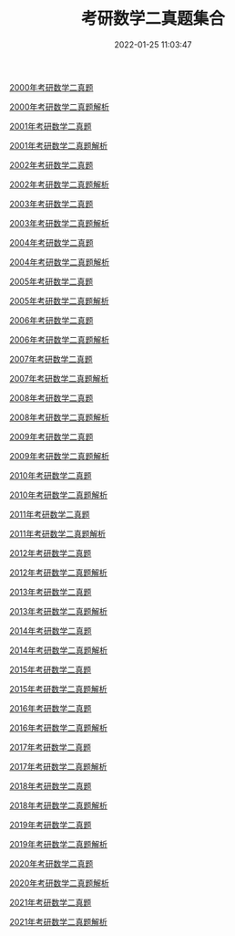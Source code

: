 ﻿---
layout: post
title: 考研数学二真题集合
date: 2022-01-25 11:03:47
tags: [考研]
---
[2000年考研数学二真题](http://blogfs.bybyte.cn/web/viewer.html?file=2000考研数学二真题.pdf)

[2000年考研数学二真题解析](http://blogfs.bybyte.cn/web/viewer.html?file=2000年数二真题答案速查.pdf)

[2001年考研数学二真题](http://blogfs.bybyte.cn/web/viewer.html?file=2001考研数学二真题.pdf)

[2001年考研数学二真题解析](http://blogfs.bybyte.cn/web/viewer.html?file=2001年数二真题答案速查.pdf)

[2002年考研数学二真题](http://blogfs.bybyte.cn/web/viewer.html?file=2002考研数学二真题.pdf)

[2002年考研数学二真题解析](http://blogfs.bybyte.cn/web/viewer.html?file=2002年数二真题答案速查.pdf)

[2003年考研数学二真题](http://blogfs.bybyte.cn/web/viewer.html?file=2003考研数学二真题.pdf)

[2003年考研数学二真题解析](http://blogfs.bybyte.cn/web/viewer.html?file=2003年数二真题答案速查.pdf)

[2004年考研数学二真题](http://blogfs.bybyte.cn/web/viewer.html?file=2004考研数学二真题.pdf)

[2004年考研数学二真题解析](http://blogfs.bybyte.cn/web/viewer.html?file=2004年数二真题答案速查.pdf)

[2005年考研数学二真题](http://blogfs.bybyte.cn/web/viewer.html?file=2005考研数学二真题.pdf)

[2005年考研数学二真题解析](http://blogfs.bybyte.cn/web/viewer.html?file=2005年数二真题答案速查.pdf)

[2006年考研数学二真题](http://blogfs.bybyte.cn/web/viewer.html?file=2006考研数学二真题.pdf)

[2006年考研数学二真题解析](http://blogfs.bybyte.cn/web/viewer.html?file=2006年数二真题答案速查.pdf)

[2007年考研数学二真题](http://blogfs.bybyte.cn/web/viewer.html?file=2007考研数学二真题.pdf)

[2007年考研数学二真题解析](http://blogfs.bybyte.cn/web/viewer.html?file=2007年数二真题答案速查.pdf)

[2008年考研数学二真题](http://blogfs.bybyte.cn/web/viewer.html?file=2008考研数学二真题.pdf)

[2008年考研数学二真题解析](http://blogfs.bybyte.cn/web/viewer.html?file=2008年数二真题答案速查.pdf)

[2009年考研数学二真题](http://blogfs.bybyte.cn/web/viewer.html?file=2009考研数学二真题.pdf)

[2009年考研数学二真题解析](http://blogfs.bybyte.cn/web/viewer.html?file=2009年数二真题答案速查.pdf)

[2010年考研数学二真题](http://blogfs.bybyte.cn/web/viewer.html?file=2010考研数学二真题.pdf)

[2010年考研数学二真题解析](http://blogfs.bybyte.cn/web/viewer.html?file=2010年数二真题答案速查.pdf)

[2011年考研数学二真题](http://blogfs.bybyte.cn/web/viewer.html?file=2011考研数学二真题.pdf)

[2011年考研数学二真题解析](http://blogfs.bybyte.cn/web/viewer.html?file=2011年数二真题答案速查.pdf)

[2012年考研数学二真题](http://blogfs.bybyte.cn/web/viewer.html?file=2012考研数学二真题.pdf)

[2012年考研数学二真题解析](http://blogfs.bybyte.cn/web/viewer.html?file=2012年数二真题答案速查.pdf)

[2013年考研数学二真题](http://blogfs.bybyte.cn/web/viewer.html?file=2013考研数学二真题.pdf)

[2013年考研数学二真题解析](http://blogfs.bybyte.cn/web/viewer.html?file=2013年数二真题答案速查.pdf)

[2014年考研数学二真题](http://blogfs.bybyte.cn/web/viewer.html?file=2014考研数学二真题.pdf)

[2014年考研数学二真题解析](http://blogfs.bybyte.cn/web/viewer.html?file=2014年数二真题答案速查.pdf)

[2015年考研数学二真题](http://blogfs.bybyte.cn/web/viewer.html?file=2015考研数学二真题.pdf)

[2015年考研数学二真题解析](http://blogfs.bybyte.cn/web/viewer.html?file=2015年数二真题答案速查.pdf)

[2016年考研数学二真题](http://blogfs.bybyte.cn/web/viewer.html?file=2016考研数学二真题.pdf)

[2016年考研数学二真题解析](http://blogfs.bybyte.cn/web/viewer.html?file=2016年数二真题答案速查.pdf)

[2017年考研数学二真题](http://blogfs.bybyte.cn/web/viewer.html?file=2017考研数学二真题.pdf)

[2017年考研数学二真题解析](http://blogfs.bybyte.cn/web/viewer.html?file=2017年数二真题答案速查.pdf)

[2018年考研数学二真题](http://blogfs.bybyte.cn/web/viewer.html?file=2018考研数学二真题.pdf)

[2018年考研数学二真题解析](http://blogfs.bybyte.cn/web/viewer.html?file=2018年数二真题答案速查.pdf)

[2019年考研数学二真题](http://blogfs.bybyte.cn/web/viewer.html?file=2019考研数学二真题.pdf)

[2019年考研数学二真题解析](http://blogfs.bybyte.cn/web/viewer.html?file=2019年数二真题答案速查.pdf)

[2020年考研数学二真题](http://blogfs.bybyte.cn/web/viewer.html?file=2020考研数学二真题.pdf)

[2020年考研数学二真题解析](http://blogfs.bybyte.cn/web/viewer.html?file=2020年数二真题答案速查.pdf)

[2021年考研数学二真题](http://blogfs.bybyte.cn/web/viewer.html?file=2021考研数学二真题.pdf)

[2021年考研数学二真题解析](http://blogfs.bybyte.cn/web/viewer.html?file=2021年数二真题答案速查.pdf)